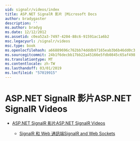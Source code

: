 ```yaml
---
uid: signalr/videos/index
title: ASP.NET SignalR 影片 |Microsoft Docs
author: bradygaster
description: ''
ms.author: bradyg
ms.date: 12/12/2012
ms.assetid: c0ea52a3-7497-4204-88c6-91591ac1a6b2
msc.legacyurl: /signalr/videos
msc.type: book
ms.openlocfilehash: a66889696c762bb74dddb97165eab3b6b46dd0c3
ms.sourcegitcommit: 24b1f6decbb17bb22a45166e5fdb0845c65af498
ms.translationtype: MT
ms.contentlocale: zh-TW
ms.lasthandoff: 03/01/2019
ms.locfileid: "57019915"
---
```

<a name="aspnet-signalr-videos"></a><span data-ttu-id="ffe8d-102">ASP.NET SignalR 影片</span><span class="sxs-lookup"><span data-stu-id="ffe8d-102">ASP.NET SignalR Videos</span></span>
====================
- [<span data-ttu-id="ffe8d-103">ASP.NET SignalR 影片</span><span class="sxs-lookup"><span data-stu-id="ffe8d-103">ASP.NET SignalR Videos</span></span>](getting-started/index.md)

    - [<span data-ttu-id="ffe8d-104">SignalR 和 Web 通訊端</span><span class="sxs-lookup"><span data-stu-id="ffe8d-104">SignalR and Web Sockets</span></span>](getting-started/signalr-and-web-sockets.md)
